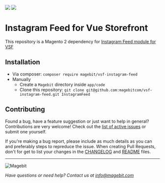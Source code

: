 <p align="left">
    <a href="https://github.com/magebitcom/vsf-instagram-feed-m2"><img src="https://img.shields.io/github/v/tag/magebitcom/vsf-instagram-feed-m2" /></a>
    <a href="https://packagist.org/packages/magebit/vsf-instagram-feed"><img src="https://img.shields.io/packagist/v/magebit/vsf-instagram-feed" /></a>
</p>

# Instagram Feed for Vue Storefront
This repository is a Magento 2 dependency for [Instagram Feed module for VSF](https://github.com/magebitcom/vsf-instagram-feed)

## Installation

- Via composer: `composer require magebit/vsf-instagram-feed`
- Manually
    - Create a `Magebit` directory inside `app/code`
    - Clone this repository: `git clone git@github.com:magebitcom/vsf-instagram-feed.git InstagramFeed`

## Contributing
Found a bug, have a feature suggestion or just want to help in general?
Contributions are very welcome! Check out the [list of active issues](https://github.com/magebitcom/vsf-aheadworks-blog-indexer/issues) or submit one yourself.

If you're making a bug report, please include as much details as you can and preferably steps to repreduce the issue.
When creating Pull Requests, don't for get to list your changes in the [CHANGELOG](/CHANGELOG.md) and [README](/README.md) files.

---

![Magebit](https://magebit.com/img/magebit-logo-2x.png)

*Have questions or need help? Contact us at info@magebit.com*



